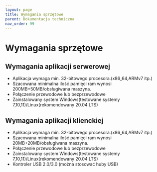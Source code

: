 ```yaml
---
layout: page
title: Wymagania sprzętowe
parent: Dokumentacja techniczna
nav_order: 99
---
```

# Wymagania sprzętowe
## Wymagania aplikacji serwerowej
* Aplikacja wymaga min. 32-bitowego procesora.(x86_64,ARMv7 itp.)
* Szacowana minimalna ilość pamięci ram wynosi 200MB+50MB/obsługiwana maszyna.
* Połączenie przewodowe lub bezprzewodowe
* Zainstalowany system Windows(testowane systemy 7,10,11)/Linux(rekomendowany 20.04 LTS)

## Wymagania aplikacji klienckiej
* Aplikacja wymaga min. 32-bitowego procesora.(x86_64,ARMv7 itp.)
* Szacowana minimalna ilość pamięci ram wynosi 20MB+20MB/obsługiwana maszyna.
* Połączenie przewodowe lub bezprzewodowe
* Zainstalowany system Windows(testowane systemy 7,10,11)/Linux(rekomendowany 20.04 LTS)
* Kontroler USB 2.0/3.0 (można stosować huby USB)
